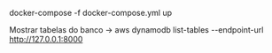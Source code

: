 docker-compose -f docker-compose.yml up

Mostrar tabelas do banco ->
aws dynamodb list-tables --endpoint-url http://127.0.0.1:8000